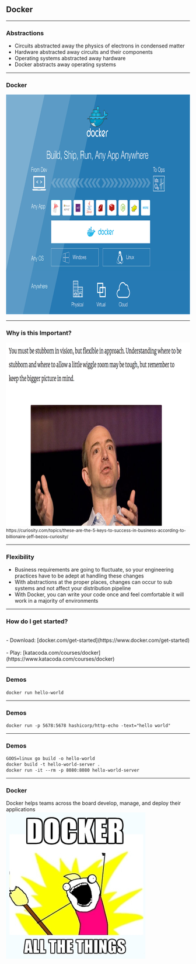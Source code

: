 <!-- .slide: data-background="img/background-violet-orig.jpg" -->

## Docker

---
<!-- .slide: data-background="img/background-violet-orig.jpg" -->

### Abstractions

- Circuits abstracted away the physics of electrons in condensed matter <!-- .element: class="fragment" -->
- Hardware abstracted away circuits and their components <!-- .element: class="fragment" -->
- Operating systems abstracted away hardware             <!-- .element: class="fragment" -->
- Docker abstracts away operating systems                <!-- .element: class="fragment" -->

---
<!-- .slide: data-background="img/background-violet-orig.jpg" -->

### Docker

<img src="./img/docker-anywhere.png" height=600 style="background-color:white"> <!-- .element: class="fragment" -->

---
<!-- .slide: data-background="img/background-violet-orig.jpg" -->

### Why is this Important?

<div class="fragment">
  <img src="./img/bezos-stubborn-flexible.png" height=500 style="background-color:white">
  <small>https://curiosity.com/topics/these-are-the-5-keys-to-success-in-business-according-to-billionaire-jeff-bezos-curiosity/</small>
</div>

---
<!-- .slide: data-background="img/background-violet-orig.jpg" -->

### Flexibility

- Business requirements are going to fluctuate, so your engineering practices have to be adept at handling these changes  <!-- .element: class="fragment" -->
- With abstractions at the proper places, changes can occur to sub systems and not affect your distribution pipeline  <!-- .element: class="fragment" -->
- With Docker, you can write your code once and feel comfortable it will work in a majority of environments <!-- .element: class="fragment" -->

---
<!-- .slide: data-background="img/background-violet-orig.jpg" -->

### How do I get started?

<div class="fragment">
<br/>
- Download: [docker.com/get-started](https://www.docker.com/get-started)
</div>

<div class="fragment">
<br/>
- Play: [katacoda.com/courses/docker](https://www.katacoda.com/courses/docker)
</div>

---
<!-- .slide: data-background="img/background-violet-orig.jpg" -->

### Demos

    docker run hello-world

---
<!-- .slide: data-background="img/background-violet-orig.jpg" -->

### Demos

    docker run -p 5678:5678 hashicorp/http-echo -text="hello world"

---
<!-- .slide: data-background="img/background-violet-orig.jpg" -->

### Demos

    GOOS=linux go build -o hello-world
    docker build -t hello-world-server .
    docker run -it --rm -p 8080:8080 hello-world-server

---
<!-- .slide: data-background="img/background-violet-orig.jpg" -->

### Docker

<div class="fragment">
    Docker helps teams across the board develop, manage, and deploy their applications<br>
    <img src="./img/docker-all-the-things.png" style="background-color:white">
</div>
